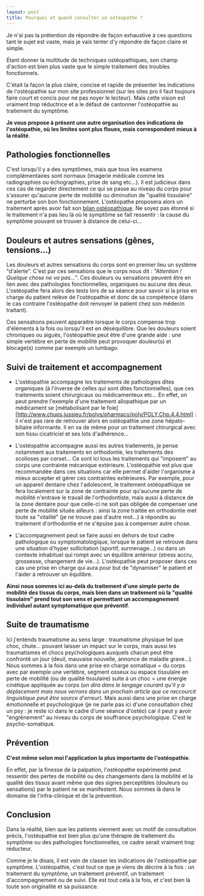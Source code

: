 ```yaml
---
layout: post
title: Pourquoi et quand consulter un ostéopathe ?
---
```


Je n'ai pas la prétention de répondre de façon exhaustive à ces questions tant le sujet est vaste, mais je vais tenter d'y répondre de façon claire et simple.

Étant donner la multitude de techniques ostéopathiques, son champ d'action est bien plus vaste que le simple traitement des troubles fonctionnels.

C'était la façon la plus claire, concise et rapide de présenter les indications de l'ostéopathie sur mon site professionnel
(sur les sites pro il faut toujours faire court et concis pour ne pas noyer le lecteur).
Mais cette vision est vraiment trop réductrice et a le défaut de cantonner l'ostéopathie au traitement du symptôme.

**Je vous propose à présent une autre organisation des indications de l'ostéopathie, où les limites sont plus floues, mais correspondent mieux à la réalité**.

## Pathologies fonctionnelles

C'est lorsqu'il y a des symptômes, mais que tous les examens complémentaires sont normaux (imagerie médicale comme les radiographies ou échographies, prise de sang etc...).
Il est judicieux dans ces cas de regarder directement ce qui se passe au niveau du corps pour s'assurer qu'aucune perte de mobilité ou
diminution de "qualité tissulaire" ne perturbe son bon fonctionnement.
L'ostéopathe proposera alors un traitement après avoir fait son [bilan ostéopathique](/La-consultation).
Ne soyez pas étonné si le traitement n'a pas lieu là où le symptôme se fait ressentir : la cause du symptôme pouvant se trouver à distance de celui-ci...

## Douleurs et autres sensations (gênes, tensions...)

Les douleurs et autres sensations du corps sont en premier lieu un système "d'alerte".
C'est par ces sensations que le corps nous dit : _"Attention ! Quelque chose ne va pas..."_.
Ces douleurs ou sensations peuvent être en lien avec des pathologies fonctionnelles, organiques ou aucune des deux.
L'ostéopathe fera alors des tests lors de sa séance pour savoir si la prise en charge du patient relève de l'ostéopathie et
donc de sa compétence (dans le cas contraire l'ostéopathe doit renvoyer le patient chez son médecin traitant).

Ces sensations peuvent apparaitre lorsque le corps compense trop d'éléments à la fois ou lorsqu'il est en déséquilibre.
Que les douleurs soient chroniques ou aiguës, l'ostéopathie peut être d'une grande aide :
une simple vertèbre en perte de mobilité peut provoquer douleur(s) et blocage(s) comme par exemple un lumbago.

## Suivi de traitement et accompagnement

- L'ostéopathie accompagne les traitements de pathologies dites organiques (à l'inverse de celles qui sont dites fonctionnelles),
  que ces traitements soient chirurgicaux ou médicamenteux etc...
  En effet, on peut prendre l'exemple d'une traitement allopathique par un médicament se [métabolisant par le foie][http://www.chups.jussieu.fr/polys/pharmaco/poly/POLY.Chp.4.4.html] :
  il n'est pas rare de retrouver alors en ostéopathie une zone hépato-biliaire informante.
  Il en va de même pour un traitement chirurgical avec son tissu cicatriciel et ses lots d'adhérence...

- L'ostéopathie accompagne aussi les autres traitements, je pense notamment aux traitements en orthodontie, les traitements des scolioses par corset...
  Ce sont ici tous les traitements qui "imposent" au corps une contrainte mécanique extérieure.
  L'ostéopathie est plus que recommandée dans ces situations car elle permet d'aider l'organisme à mieux accepter et gérer ces contraintes extérieures.
  Par exemple, pour un appareil dentaire chez l'adolescent, le traitement ostéopathique se fera localement sur la zone de contrainte
  pour qu'aucune perte de mobilité n'entrave le travail de l'orthodontiste,
  mais aussi à distance de la zone dentaire pour que celle-ci ne soit pas obligée de compenser une perte de mobilité située ailleurs :
  ainsi la zone traitée en orthodontie met toute sa "vitalité" (je ne trouve pas d'autre mot...) à répondre au traitement d'orthodontie et ne s'épuise pas à compenser autre chose.

- L'accompagnement peut se faire aussi en dehors de tout cadre pathologique ou symptomatologique,
  lorsque le patient se retrouve dans une situation d'hyper sollicitation (sportif, surmenage...)
  ou dans un contexte inhabituel qui rompt avec un équilibre antérieur (stress accru, grossesse, changement de vie...).
  L'ostéopathie peut proposer dans ces cas une prise en charge qui aura pour but de "dynamiser" le patient et l'aider à retrouver un équilibre.

**Ainsi nous sommes ici au-delà du traitement d'une simple perte de mobilité des tissus du corps, mais bien dans un traitement
où la "qualité tissulaire" prend tout son sens et permettant un accompagnement individuel autant symptomatique que préventif**.

## Suite de traumatisme

Ici j'entends traumatisme au sens large : traumatisme physique tel que choc, chute...
pouvant laisser un impact sur le corps, mais aussi les traumatismes et chocs psychologiques auxquels chacun peut être confronté un jour
(deuil, mauvaise nouvelle, annonce de maladie grave...).
Nous sommes à la fois dans une prise en charge somatique
= du corps avec par exemple une vertèbre, segment osseux ou espace tissulaire en perte de mobilité (ou de qualité tissulaire) suite à un choc =
une énergie cinétique appliquée au corps
(_on dira dans le langage courant qu'il y a déplacement mais nous verrons dans un prochain article que ce raccourcit linguistique peut être source d'erreur_).
Mais aussi dans une prise en charge émotionnelle et psychologique (je ne parle pas ici d'une consultation chez un psy : je reste ici dans le cadre d'une séance d'ostéo)
car il peut y avoir "engrènement" au niveau du corps de souffrance psychologique.
C'est le psycho-somatique.

## Prévention

**C'est même selon moi l'application la plus importante de l'ostéopathie**.

En effet, par la finesse de la palpation, l'ostéopathe expérimenté peut ressentir des pertes de mobilité ou des changements dans la mobilité et
la qualité des tissus avant même que des signes perceptibles (douleurs ou sensations) par le patient ne se manifestent.
Nous sommes là dans le domaine de l'infra-clinique et de la prévention.

## Conclusion

Dans la réalité, bien que les patients viennent avec un motif de consultation précis, l'ostéopathie est bien plus qu'une thérapie de traitement du symptôme ou des pathologies fonctionnelles,
ce cadre serait vraiment trop réducteur.

Comme je le disais, il est vain de classer les indications de l'ostéopathie par symptôme.
L'ostéopathie, c'est tout ce que je viens de décrire à la fois : un traitement du symptôme, un traitement préventif, un traitement d'accompagnement ou de suivi.
Elle est tout cela à la fois, et c'est bien là toute son originalité et sa puissance.
